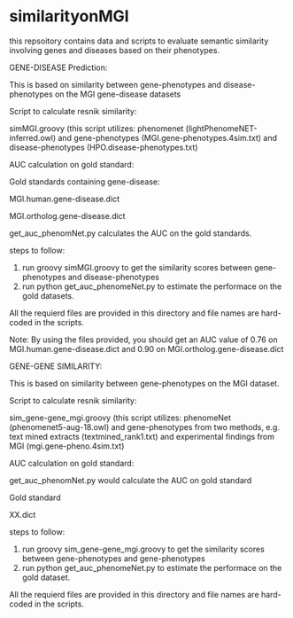 # similarityonMGI
this repsoitory contains data and scripts to evaluate semantic similarity involving genes and diseases based on their phenotypes.

GENE-DISEASE Prediction:

This is based on similarity between gene-phenotypes and disease-phenotypes on the MGI gene-disease datasets

Script to calculate resnik similarity:

simMGI.groovy   (this script utilizes: phenomenet (lightPhenomeNET-inferred.owl) and gene-phenotypes (MGI.gene-phenotypes.4sim.txt) and disease-phenotypes (HPO.disease-phenotypes.txt)

AUC calculation on gold standard:

Gold standards containing gene-disease:

MGI.human.gene-disease.dict 	

MGI.ortholog.gene-disease.dict


get_auc_phenomNet.py calculates the AUC on the gold standards.


steps to follow:
1. run groovy simMGI.groovy to get the similarity scores between gene-phenotypes and disease-phenotypes
2. run python get_auc_phenomeNet.py to estimate the performace on the gold datasets.

All the requierd files are provided in this directory and file names are hard-coded in the scripts.

Note: By using the files provided, you should get an AUC value of 0.76 on  MGI.human.gene-disease.dict and 0.90 on MGI.ortholog.gene-disease.dict


GENE-GENE SIMILARITY:

This is based on similarity between gene-phenotypes on the MGI dataset.


Script to calculate resnik similarity:

sim_gene-gene_mgi.groovy  (this script utilizes: phenomeNet (phenomenet5-aug-18.owl) and gene-phenotypes from two methods, e.g. text mined extracts (textmined_rank1.txt) and experimental findings from MGI (mgi.gene-pheno.4sim.txt)


AUC calculation on gold standard:

get_auc_phenomNet.py would calculate the AUC on gold standard

Gold standard

XX.dict


steps to follow:
1. run groovy sim_gene-gene_mgi.groovy to get the similarity scores between gene-phenotypes and gene-phenotypes
2. run python get_auc_phenomeNet.py to estimate the performace on the gold dataset.

All the requierd files are provided in this directory and file names are hard-coded in the scripts.

  
  

